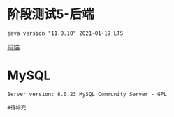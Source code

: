 # 阶段测试5-后端

`java version "11.0.10" 2021-01-19 LTS`

[前端](https://github.com/cyb233/sss-web)

# MySQL

`Server version: 8.0.23 MySQL Community Server - GPL`

```mysql
#待补充
```